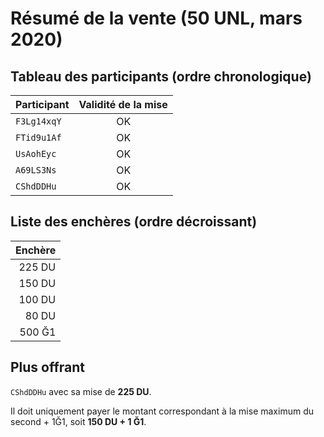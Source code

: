 # Résumé de la vente (50 UNL, mars 2020)

## Tableau des participants (ordre chronologique)

| Participant | Validité de la mise |
| :------------ | :--------------------: |
|  `F3Lg14xqY`       |     OK     | 
|  `FTid9u1Af`     |   OK    |
|  `UsAohEyc`        |     OK      |
|  `A69LS3Ns`        |     OK      |
|  `CShdDDHu`        |     OK      |

## Liste des enchères (ordre décroissant)

|  Enchère   |
| ------------: |
|  225 DU  |
|  150 DU     |
|  100 DU    |
|  80 DU    |
|  500 Ğ1     |

## Plus offrant
`CShdDDHu` avec sa mise de **225 DU**.

Il doit uniquement payer le montant correspondant à la mise maximum du second + 1Ğ1, soit **150 DU + 1 Ğ1**.